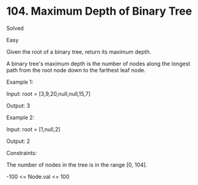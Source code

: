 # 104. Maximum Depth of Binary Tree
Solved

Easy

Given the root of a binary tree, return its maximum depth.

A binary tree's maximum depth is the number of nodes along the longest path from the root node down to the farthest leaf node.

Example 1:

Input: root = [3,9,20,null,null,15,7]

Output: 3

Example 2:

Input: root = [1,null,2]

Output: 2

Constraints:

The number of nodes in the tree is in the range [0, 104].

-100 <= Node.val <= 100
